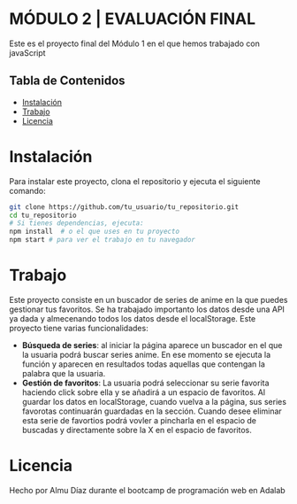 # MÓDULO 2 | EVALUACIÓN FINAL 
Este es el proyecto final del Módulo 1 en el que hemos trabajado con javaScript
## Tabla de Contenidos
- [Instalación](#instalación)
- [Trabajo](#trabajo)
- [Licencia](#licencia)

# Instalación

Para instalar este proyecto, clona el repositorio y ejecuta el siguiente comando:
```bash
git clone https://github.com/tu_usuario/tu_repositorio.git
cd tu_repositorio
# Si tienes dependencias, ejecuta:
npm install  # o el que uses en tu proyecto
npm start # para ver el trabajo en tu navegador
```

# Trabajo

Este proyecto consiste en un buscador de series de anime en la que puedes gestionar tus favoritos.
Se ha trabajado importanto los datos desde una API ya dada y almecenando todos los datos desde el localStorage. 
Este proyecto tiene varias funcionalidades: 
   - **Búsqueda de series**: al iniciar la página aparece un buscador en el que la usuaria podrá buscar series anime. En ese momento se ejecuta la función y aparecen en resultados todas aquellas que contengan la palabra que la usuaria. 
   - **Gestión de favoritos**: La usuaria podrá seleccionar su serie favorita haciendo click sobre ella y se añadirá a un espacio de favoritos. Al guardar los datos en localStorage, cuando vuelva a la página, sus series favorotas continuarán guardadas en la sección. Cuando desee eliminar esta serie de favortios podrá vovler a pincharla en el espacio de buscadas y directamente sobre la X en el espacio de favoritos. 


# Licencia
Hecho por Almu Díaz durante el bootcamp de programación web en Adalab
